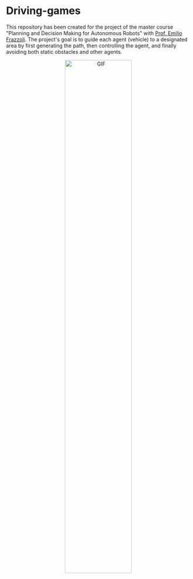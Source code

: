 # Driving-games


This repository has been created for the project of the master course "Planning and Decision Making for Autonomous Robots" with <a href="https://idsc.ethz.ch/research-frazzoli/people/person-detail.MjI0MDM0.TGlzdC8yNjg5LDQ4ODg4MTE2Mw==.html">Prof. Emilio Frazzoli</a>. The project's goal is to guide each agent (vehicle) to a designated area by first generating the path, then controlling the agent, and finally avoiding both static obstacles and other agents.

<p align="center">
    <img src="https://github.com/LilianLaporte/Driving-games/assets/93781819/de0686da-915a-4439-85b8-732a4fd30570" alt="GIF" width="60%"/>
</p>
